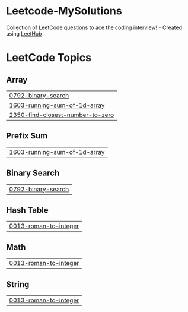 # Leetcode-MySolutions
Collection of LeetCode questions to ace the coding interview! - Created using [LeetHub](https://github.com/QasimWani/LeetHub)

<!---LeetCode Topics Start-->
# LeetCode Topics
## Array
|  |
| ------- |
| [0792-binary-search](https://github.com/DavideCamp/Leetcode-MySolutions/tree/master/0792-binary-search) |
| [1603-running-sum-of-1d-array](https://github.com/DavideCamp/Leetcode-MySolutions/tree/master/1603-running-sum-of-1d-array) |
| [2350-find-closest-number-to-zero](https://github.com/DavideCamp/Leetcode-MySolutions/tree/master/2350-find-closest-number-to-zero) |
## Prefix Sum
|  |
| ------- |
| [1603-running-sum-of-1d-array](https://github.com/DavideCamp/Leetcode-MySolutions/tree/master/1603-running-sum-of-1d-array) |
## Binary Search
|  |
| ------- |
| [0792-binary-search](https://github.com/DavideCamp/Leetcode-MySolutions/tree/master/0792-binary-search) |
## Hash Table
|  |
| ------- |
| [0013-roman-to-integer](https://github.com/DavideCamp/Leetcode-MySolutions/tree/master/0013-roman-to-integer) |
## Math
|  |
| ------- |
| [0013-roman-to-integer](https://github.com/DavideCamp/Leetcode-MySolutions/tree/master/0013-roman-to-integer) |
## String
|  |
| ------- |
| [0013-roman-to-integer](https://github.com/DavideCamp/Leetcode-MySolutions/tree/master/0013-roman-to-integer) |
<!---LeetCode Topics End-->